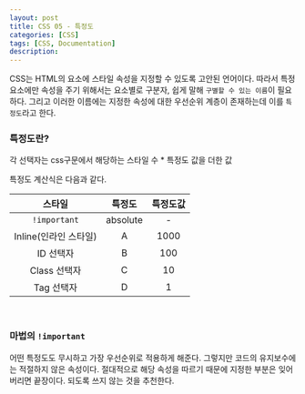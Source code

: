```yaml
---
layout: post
title: CSS 05 - 특정도
categories: [CSS]
tags: [CSS, Documentation]
description: 
---
```


CSS는 HTML의 요소에 스타일 속성을 지정할 수 있도록 고안된 언어이다. 따라서 특정 요소에만 속성을 주기 위해서는 요소별로 구분자, 쉽게 말해 `구별할 수 있는 이름`이 필요하다. 그리고 이러한 이름에는 지정한 속성에 대한 우선순위 계층이 존재하는데 이를 `특정도`라고 한다. 

### 특정도란?

각 선택자는 css구문에서 해당하는 스타일 수 * 특정도 값을 더한 값

특정도 계산식은 다음과 같다.

|스타일|특정도|특정도값|
|:----:|:----:|:-----:|
|`!important`|absolute|-|
|Inline(인라인 스타일)|A|1000|
|ID 선택자|B|100|
|Class 선택자|C|10|
|Tag 선택자 |D|1|

<br>

### 마법의 `!important`

어떤 특정도도 무시하고 가장 우선순위로 적용하게 해준다. 그렇지만 코드의 유지보수에는 적절하지 않은 속성이다. 절대적으로 해당 속성을 따르기 때문에 지정한 부분은 잊어버리면 끝장이다. 되도록 쓰지 않는 것을 추천한다.

